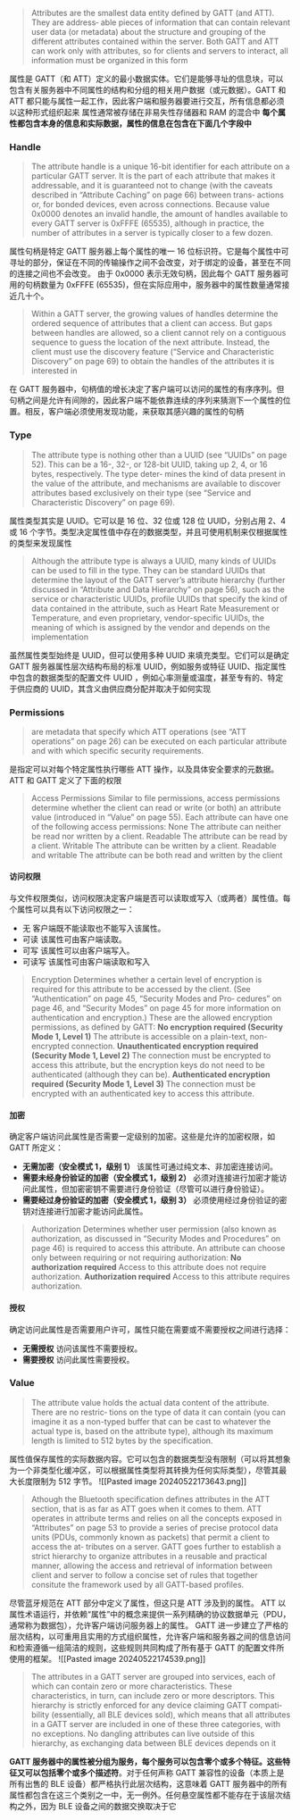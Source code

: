 > Attributes are the smallest data entity defined by GATT (and ATT). They are address‐ able pieces of information that can contain relevant user data (or metadata) about the structure and grouping of the different attributes contained within the server. Both GATT and ATT can work only with attributes, so for clients and servers to interact, all information must be organized in this form

属性是 GATT（和 ATT）定义的最小数据实体。它们是能够寻址的信息块，可以包含有关服务器中不同属性的结构和分组的相关用户数据（或元数据）。GATT 和 ATT 都只能与属性一起工作，因此客户端和服务器要进行交互，所有信息都必须以这种形式组织起来
属性通常被存储在非易失性存储器和 RAM 的混合中
**每个属性都包含本身的信息和实际数据，属性的信息在包含在下面几个字段中**
### Handle
> The attribute handle is a unique 16-bit identifier for each attribute on a particular GATT server. It is the part of each attribute that makes it addressable, and it is guaranteed not to change (with the caveats described in “Attribute Caching” on page 66) between trans‐ actions or, for bonded devices, even across connections. Because value 0x0000 denotes an invalid handle, the amount of handles available to every GATT server is 0xFFFE (65535), although in practice, the number of attributes in a server is typically closer to a few dozen.

属性句柄是特定 GATT 服务器上每个属性的唯一 16 位标识符。它是每个属性中可寻址的部分，保证在不同的传输操作之间不会改变，对于绑定的设备，甚至在不同的连接之间也不会改变。
由于 0x0000 表示无效句柄，因此每个 GATT 服务器可用的句柄数量为 0xFFFE (65535)，但在实际应用中，服务器中的属性数量通常接近几十个。
> Within a GATT server, the growing values of handles determine the ordered sequence of attributes that a client can access. But gaps between handles are allowed, so a client cannot rely on a contiguous sequence to guess the location of the next attribute. Instead, the client must use the discovery feature (“Service and Characteristic Discovery” on page 69) to obtain the handles of the attributes it is interested in

在 GATT 服务器中，句柄值的增长决定了客户端可以访问的属性的有序序列。但句柄之间是允许有间隙的，因此客户端不能依靠连续的序列来猜测下一个属性的位置。相反，客户端必须使用发现功能，来获取其感兴趣的属性的句柄
### Type
> The attribute type is nothing other than a UUID (see “UUIDs” on page 52). This can be a 16-, 32-, or 128-bit UUID, taking up 2, 4, or 16 bytes, respectively. The type deter‐ mines the kind of data present in the value of the attribute, and mechanisms are available to discover attributes based exclusively on their type (see “Service and Characteristic Discovery” on page 69). 

属性类型其实是 UUID。它可以是 16 位、32 位或 128 位 UUID，分别占用 2、4 或 16 个字节。类型决定属性值中存在的数据类型，并且可使用机制来仅根据属性的类型来发现属性
> Although the attribute type is always a UUID, many kinds of UUIDs can be used to fill in the type. They can be standard UUIDs that determine the layout of the GATT server’s attribute hierarchy (further discussed in “Attribute and Data Hierarchy” on page 56), such as the service or characteristic UUIDs, profile UUIDs that specify the kind of data contained in the attribute, such as Heart Rate Measurement or Temperature, and even proprietary, vendor-specific UUIDs, the meaning of which is assigned by the vendor and depends on the implementation

虽然属性类型始终是 UUID，但可以使用多种 UUID 来填充类型。它们可以是确定 GATT 服务器属性层次结构布局的标准 UUID，例如服务或特征 UUID、指定属性中包含的数据类型的配置文件 UUID ，例如心率测量或温度，甚至专有的、特定于供应商的 UUID，其含义由供应商分配并​​取决于如何实现
### Permissions
>  are metadata that specify which ATT operations (see “ATT operations” on page 26) can be executed on each particular attribute and with which specific security requirements. 

是指定可以对每个特定属性执行哪些 ATT 操作，以及具体安全要求的元数据。
ATT 和 GATT 定义了下面的权限
> Access Permissions 
> Similar to file permissions, access permissions determine whether the client can read or write (or both) an attribute value (introduced in “Value” on page 55). Each attribute can have one of the following access permissions: 
> None 
> 	The attribute can neither be read nor written by a client. 
> Readable 
> 	The attribute can be read by a client. 
> Writable 
> 	The attribute can be written by a client. 
> Readable and writable
> 	 The attribute can be both read and written by the client

#### 访问权限
与文件权限类似，访问权限决定客户端是否可以读取或写入（或两者）属性值。每个属性可以具有以下访问权限之一：
- 无
	客户端既不能读取也不能写入该属性。
- 可读
	该属性可由客户端读取。
- 可写
	该属性可以由客户端写入。
- 可读写
	该属性可由客户端读取和写入
> Encryption 
> Determines whether a certain level of encryption is required for this attribute to be accessed by the client. (See “Authentication” on page 45, “Security Modes and Pro‐ cedures” on page 46, and “Security Modes” on page 45 for more information on authentication and encryption.) These are the allowed encryption permissions, as defined by GATT:
>  **No encryption required (Security Mode 1, Level 1)** 
> 	 The attribute is accessible on a plain-text, non-encrypted connection. 
>  **Unauthenticated encryption required (Security Mode 1, Level 2)** 
> 	 The connection must be encrypted to access this attribute, but the encryption keys do not need to be authenticated (although they can be). 
>  **Authenticated encryption required (Security Mode 1, Level 3)** 
> 	 The connection must be encrypted with an authenticated key to access this attribute.

#### 加密
确定客户端访问此属性是否需要一定级别的加密。这些是允许的加密权限，如 GATT 所定义：
 - **无需加密（安全模式 1，级别 1）**
	该属性可通过纯文本、非加密连接访问。
- **需要未经身份验证的加密（安全模式 1，级别 2）**
	必须对连接进行加密才能访问此属性，但加密密钥不需要进行身份验证（尽管可以进行身份​​验证）。
- **需要经过身份验证的加密（安全模式 1，级别 3）**
	必须使用经过身份验证的密钥对连接进行加密才能访问此属性。
> Authorization 
> Determines whether user permission (also known as authorization, as discussed in “Security Modes and Procedures” on page 46) is required to access this attribute. An attribute can choose only between requiring or not requiring authorization: 
> **No authorization required** 
> 	Access to this attribute does not require authorization. 
> **Authorization required** 
> 	Access to this attribute requires authorization.

#### 授权
确定访问此属性是否需要用户许可，属性只能在需要或不需要授权之间进行选择：
- **无需授权**
	访问该属性不需要授权。
- **需要授权**
	访问此属性需要授权。
### Value
> The attribute value holds the actual data content of the attribute. There are no restric‐ tions on the type of data it can contain (you can imagine it as a non-typed buffer that can be cast to whatever the actual type is, based on the attribute type), although its maximum length is limited to 512 bytes by the specification.

属性值保存属性的实际数据内容。它可以包含的数据类型没有限制（可以将其想象为一个非类型化缓冲区，可以根据属性类型将其转换为任何实际类型），尽管其最大长度限制为 512 字节。
![[Pasted image 20240522173643.png]]

> Athough the Bluetooth specification defines attributes in the ATT section, that is as far as ATT goes when it comes to them. ATT operates in attribute terms and relies on all the concepts exposed in “Attributes” on page 53 to provide a series of precise protocol data units (PDUs, commonly known as packets) that permit a client to access the at‐ tributes on a server. GATT goes further to establish a strict hierarchy to organize attributes in a reusable and practical manner, allowing the access and retrieval of information between client and server to follow a concise set of rules that together consitute the framework used by all GATT-based profiles.

尽管蓝牙规范在 ATT 部分中定义了属性，但这只是 ATT 涉及到的属性。 ATT 以属性术语运行，并依赖“属性”中的概念来提供一系列精确的协议数据单元（PDU，通常称为数据包），允许客户端访问服务器上的属性。 
GATT 进一步建立了严格的层次结构，以可重用且实用的方式组织属性，允许客户端和服务器之间的信息访问和检索遵循一组简洁的规则，这些规则共同构成了所有基于 GATT 的配置文件所使用的框架。
![[Pasted image 20240522174539.png]]
> The attributes in a GATT server are grouped into services, each of which can contain zero or more characteristics. These characteristics, in turn, can include zero or more descriptors. This hierarchy is strictly enforced for any device claiming GATT compati‐ bility (essentially, all BLE devices sold), which means that all attributes in a GATT server are included in one of these three categories, with no exceptions. No dangling attributes can live outside of this hierarchy, as exchanging data between BLE devices depends on it

**GATT 服务器中的属性被分组为服务，每个服务可以包含零个或多个特征。这些特征又可以包括零个或多个描述符**。对于任何声称 GATT 兼容性的设备（本质上是所有出售的 BLE 设备）都严格执行此层次结构，这意味着 GATT 服务器中的所有属性都包含在这三个类别之一中，无一例外。任何悬空属性都不能存在于该层次结构之外，因为 BLE 设备之间的数据交换取决于它

